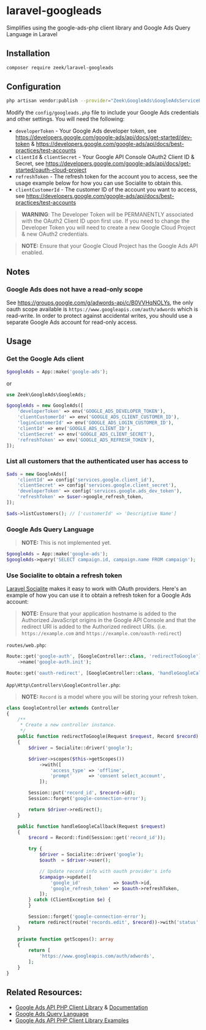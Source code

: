 # laravel-googleads
Simplifies using the google-ads-php client library and Google Ads Query Language in Laravel

## Installation
```bash
composer require zeek/laravel-googleads
```

## Configuration
```bash
php artisan vendor:publish --provider="Zeek\GoogleAds\GoogleAdsServiceProvider"
```

Modify the `config/googleads.php` file to include your Google Ads credentials and other settings. You will need the following:

- `developerToken` - Your Google Ads developer token, see https://developers.google.com/google-ads/api/docs/get-started/dev-token & https://developers.google.com/google-ads/api/docs/best-practices/test-accounts
- `clientId` & `clientSecret` - Your Google API Console OAuth2 Client ID & Secret, see https://developers.google.com/google-ads/api/docs/get-started/oauth-cloud-project
- `refreshToken` - The refresh token for the account you to access, see the usage example below for how you can use Socialite to obtain this.
- `clientCustomerId` - The customer ID of the account you want to access, see https://developers.google.com/google-ads/api/docs/best-practices/test-accounts

>**WARNING**: The Developer Token will be PERMANENTLY associated with the OAuth2 Client ID upon first use. If you need to change the Developer Token you will need to create a new Google Cloud Project & new OAuth2 credentials.

>**NOTE:** Ensure that your Google Cloud Project has the Google Ads API enabled.

## Notes

### Google Ads does not have a read-only scope

See https://groups.google.com/g/adwords-api/c/B0VVHqNOLYs, the only oauth scope available is `https://www.googleapis.com/auth/adwords` which is read-write. In order to protect against accidental writes, you should use a separate Google Ads account for read-only access.

## Usage

### Get the Google Ads client
```php
$googleAds = App::make('google-ads');
```

or

```php
use Zeek\GoogleAds\GoogleAds;

$googleAds = new GoogleAds([
    'developerToken' => env('GOOGLE_ADS_DEVELOPER_TOKEN'),
    'clientCustomerId' => env('GOOGLE_ADS_CLIENT_CUSTOMER_ID'),
    'loginCustomerId' => env('GOOGLE_ADS_LOGIN_CUSTOMER_ID'),
    'clientId' => env('GOOGLE_ADS_CLIENT_ID'),
    'clientSecret' => env('GOOGLE_ADS_CLIENT_SECRET'),
    'refreshToken' => env('GOOGLE_ADS_REFRESH_TOKEN'),
]);
```

### List all customers that the authenticated user has access to

```php
$ads = new GoogleAds([
    'clientId' => config('services.google.client_id'),
    'clientSecret' => config('services.google.client_secret'),
    'developerToken' => config('services.google.ads_dev_token'),
    'refreshToken' => $user->google_refresh_token,
]);

$ads->listCustomers(); // ['customerId' => 'Descriptive Name']
```

### Google Ads Query Language

>**NOTE:** This is not implemented yet.

```php
$googleAds = App::make('google-ads');
$googleAds->query('SELECT campaign.id, campaign.name FROM campaign');
```

### Use Socialite to obtain a refresh token

[Laravel Socialite](https://laravel.com/docs/10.x/socialite) makes it easy to work with OAuth providers. Here's an example of how you can use it to obtain a refresh token for a Google Ads account:

>**NOTE:** Ensure that your application hostname is added to the Authorized JavaScript origins in the Google API Console and that the redirect URI is added to the Authorized redirect URIs. (i.e. `https://example.com` and `https://example.com/oauth-redirect`)

`routes/web.php`:

```php
Route::get('google-auth', [GoogleController::class, 'redirectToGoogle'])
    ->name('google-auth.init');

Route::get('oauth-redirect', [GoogleController::class, 'handleGoogleCallback']);
```

`App\Http\Controllers\GoogleController.php`:

>**NOTE:** `Record` is a model where you will be storing your refresh token.

```php
class GoogleController extends Controller
{
    /**
     * Create a new controller instance.
     */
    public function redirectToGoogle(Request $request, Record $record)
    {
        $driver = Socialite::driver('google');

        $driver->scopes($this->getScopes())
            ->with([
                'access_type' => 'offline',
                'prompt'      => 'consent select_account',
            ]);

        Session::put('record_id', $record->id);
        Session::forget('google-connection-error');

        return $driver->redirect();
    }

    public function handleGoogleCallback(Request $request)
    {
        $record = Record::find(Session::get('record_id'));

        try {
            $driver = Socialite::driver('google');
            $oauth  = $driver->user();

            // Update record info with oauth provider's info
            $campaign->update([
                'google_id'            => $oauth->id,
                'google_refresh_token' => $oauth->refreshToken,
            ]);
        } catch (ClientException $e) {
        }

        Session::forget('google-connection-error');
        return redirect(route('records.edit', $record))->with('status', 'Select your Google Ads customer account.');
    }

    private function getScopes(): array
    {
        return [
            'https://www.googleapis.com/auth/adwords',
        ];
    }
}
```

## Related Resources:

- [Google Ads API PHP Client Library](https://github.com/googleads/google-ads-php) & [Documentation](https://developers.google.com/google-ads/api/docs/client-libs/php)
- [Google Ads Query Language](https://developers.google.com/google-ads/api/docs/query/overview)
- [Google Ads API PHP Client Library Examples](https://github.com/googleads/google-ads-php/tree/main/examples)
